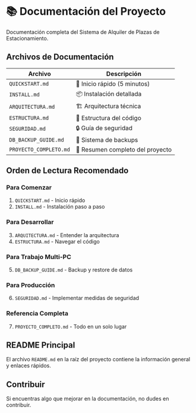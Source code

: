# 📚 Documentación del Proyecto

Documentación completa del Sistema de Alquiler de Plazas de Estacionamiento.

## Archivos de Documentación

| Archivo                | Descripción                      |
| ---------------------- | -------------------------------- |
| `QUICKSTART.md`        | 🚀 Inicio rápido (5 minutos)     |
| `INSTALL.md`           | 📦 Instalación detallada         |
| `ARQUITECTURA.md`      | 🏗️ Arquitectura técnica          |
| `ESTRUCTURA.md`        | 📁 Estructura del código         |
| `SEGURIDAD.md`         | 🔒 Guía de seguridad             |
| `DB_BACKUP_GUIDE.md`   | 💾 Sistema de backups            |
| `PROYECTO_COMPLETO.md` | 📖 Resumen completo del proyecto |

## Orden de Lectura Recomendado

### Para Comenzar

1. `QUICKSTART.md` - Inicio rápido
2. `INSTALL.md` - Instalación paso a paso

### Para Desarrollar

3. `ARQUITECTURA.md` - Entender la arquitectura
4. `ESTRUCTURA.md` - Navegar el código

### Para Trabajo Multi-PC

5. `DB_BACKUP_GUIDE.md` - Backup y restore de datos

### Para Producción

6. `SEGURIDAD.md` - Implementar medidas de seguridad

### Referencia Completa

7. `PROYECTO_COMPLETO.md` - Todo en un solo lugar

## README Principal

El archivo `README.md` en la raíz del proyecto contiene la información general y enlaces rápidos.

## Contribuir

Si encuentras algo que mejorar en la documentación, no dudes en contribuir.
